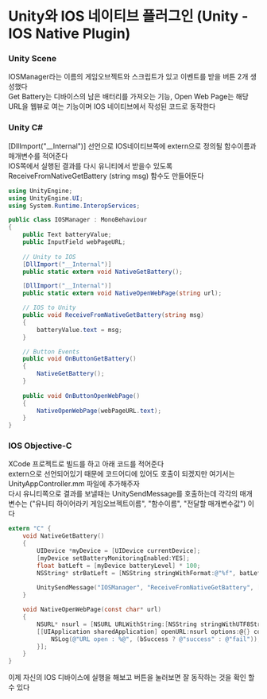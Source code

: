 # Unity와 IOS 네이티브 플러그인 (Unity - IOS Native Plugin)
### Unity Scene
IOSManager라는 이름의 게임오브젝트와 스크립트가 있고 이벤트를 받을 버튼 2개 생성했다  
Get Battery는 디바이스의 남은 배터리를 가져오는 기능, Open Web Page는 해당 URL을 웹뷰로 여는 기능이며 IOS 네이티브에서 작성된 코드로 동작한다  
   
### Unity C#
[DllImport("__Internal")] 선언으로 IOS네이티브쪽에 extern으로 정의될 함수이름과 매개변수를 적어준다  
IOS쪽에서 실행된 결과를 다시 유니티에서 받을수 있도록 ReceiveFromNativeGetBattery (string msg) 함수도 만들어둔다  
```cs
using UnityEngine;
using UnityEngine.UI;
using System.Runtime.InteropServices;

public class IOSManager : MonoBehaviour
{
    public Text batteryValue;
    public InputField webPageURL;
    
    // Unity to IOS
    [DllImport("__Internal")]
    public static extern void NativeGetBattery();

    [DllImport("__Internal")]
    public static extern void NativeOpenWebPage(string url);

    // IOS to Unity
    public void ReceiveFromNativeGetBattery(string msg)
    {
        batteryValue.text = msg;
    }

    // Button Events
    public void OnButtonGetBattery()
    {
        NativeGetBattery();
    }
    
    public void OnButtonOpenWebPage()
    {
        NativeOpenWebPage(webPageURL.text);
    }
}

```  
  
  
   
### IOS Objective-C
XCode 프로젝트로 빌드를 하고 아래 코드를 적어준다  
extern으로 선언되어있기 때문에 코드어디에 있어도 호출이 되겠지만 여기서는 UnityAppController.mm 파일에 추가해주자  
다시 유니티쪽으로 결과를 보낼때는 UnitySendMessage를 호출하는데 각각의 매개변수는 ("유니티 하이어라키 게임오브젝트이름", "함수이름", "전달할 매개변수값") 이다  
```objectivec
extern "C" {
    void NativeGetBattery()
    {
        UIDevice *myDevice = [UIDevice currentDevice];
        [myDevice setBatteryMonitoringEnabled:YES];
        float batLeft = [myDevice batteryLevel] * 100;
        NSString* strBatLeft = [NSString stringWithFormat:@"%f", batLeft];
        
        UnitySendMessage("IOSManager", "ReceiveFromNativeGetBattery", [strBatLeft UTF8String]);
    }

    void NativeOpenWebPage(const char* url)
    {
        NSURL* nsurl = [NSURL URLWithString:[NSString stringWithUTF8String:url]];
        [[UIApplication sharedApplication] openURL:nsurl options:@{} completionHandler:^(BOOL bSuccess){
            NSLog(@"URL open : %@", (bSuccess ? @"success" : @"fail"));
        }];
    }
}
```
  
이제 자신의 IOS 디바이스에 실행을 해보고 버튼을 눌러보면 잘 동작하는 것을 확인 할 수 있다   